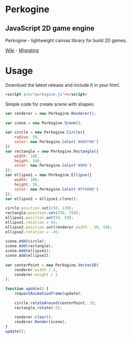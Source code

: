 # Perkogine
## JavaScript 2D game engine
Perkogine - lightweight canvas library for build 2D games.

[Wiki](wiki) - [Migrating](wiki/Migrating)
# Usage
Download the latest release and include it in your html.
```html
<script src="perkogine.js"></script>
```
Simple code for create scene with shapes:
```javascript
var renderer = new Perkogine.Renderer();
    
var scene = new Perkogine.Scene();
    
var circle = new Perkogine.Circle({
    radius: 50,
    color: new Perkogine.Color('#00FF00')
})
var rectangle = new Perkogine.Rectangle({
    width: 100,
    height: 100,
    color: new Perkogine.Color('#000')
});
var ellipse1 = new Perkogine.Ellipse({
    width: 100,
    height: 50,
    color: new Perkogine.Color('#FF0000')
});
var ellipse2 = ellipse1.clone();
    
circle.position.set(250, 130);
rectangle.position.set(250, 250);
ellipse1.position.set(50, 50);
ellipse1.rotation = 45;
ellipse2.position.set(renderer.width - 50, 50);
ellipse2.rotation = -45;
    
scene.Add(circle);
scene.Add(rectangle);
scene.Add(ellipse1);
scene.Add(ellipse2);
    
var centerPoint = new Perkogine.Vector2D(
    renderer.width / 2, 
    renderer.height / 2
);
    
function update() {
    requestAnimationFrame(update);
        
    circle.rotateAround(centerPoint, 3);
    rectangle.rotate(-5);
              
    renderer.clear();
    renderer.Render(scene);
}
update();
```